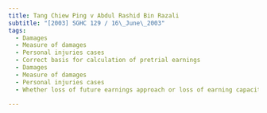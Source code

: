 ```yaml
---
title: Tang Chiew Ping v Abdul Rashid Bin Razali 
subtitle: "[2003] SGHC 129 / 16\_June\_2003"
tags:
  - Damages
  - Measure of damages
  - Personal injuries cases
  - Correct basis for calculation of pretrial earnings
  - Damages
  - Measure of damages
  - Personal injuries cases
  - Whether loss of future earnings approach or loss of earning capacity approach

---
```


